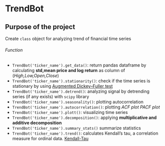 # TrendBot
## Purpose of the project


Create `class` object for analyzing trend of financial time series

###### Function

- `TrendBot('ticker_name').get_data()`: return pandas dataframe by calculating **std,mean price and log return** as column of (_High,Low,Open,Close_)
- `TrendBot('ticker_name').stationarity()`: check if the time series is stationary by using [Augmented Dickey–Fuller test](https://en.wikipedia.org/wiki/Augmented_Dickey%E2%80%93Fuller_test)
- `TrendBot('ticker_name').detrend()`: analyzing signal by detrending series (if any exists) with `scipy` library
- `TrendBot('ticker_name').seasonality()`: plotting autocorrelation 
- `TrendBot('ticker_name').autocorrelation()`:  plotting _ACF plot_ _PACF plot_
- `TrendBot('ticker_name').plott()`: visualizing time series
- `TrendBot('ticker_name').decomposition()`: applying **multiplicative and additive decomposition**
- `TrendBot('ticker_name').summary_stats()` summarize statistics
- `TrendBot('ticker_name').trend()`: calculates Kendall’s tau, a correlation measure for ordinal data. [Kendall-Tau](https://docs.scipy.org/doc/scipy-0.15.1/reference/generated/scipy.stats.kendalltau.html)

